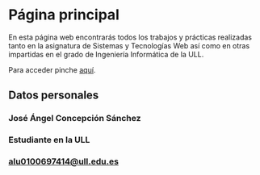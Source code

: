 # Página principal

En esta página web encontrarás todos los trabajos y prácticas realizadas tanto en la asignatura de Sistemas y Tecnologías Web así como en otras impartidas en el grado de Ingeniería Informática de la ULL.

Para acceder pinche [aquí](http://alu0100697414.github.io).

## Datos personales

### José Ángel Concepción Sánchez
### Estudiante en la ULL
### alu0100697414@ull.edu.es
